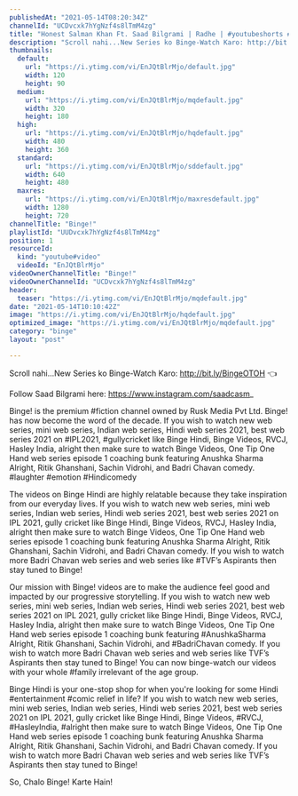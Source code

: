 ```yaml
---
publishedAt: "2021-05-14T08:20:34Z"
channelId: "UCDvcxk7hYgNzf4s8lTmM4zg"
title: "Honest Salman Khan Ft. Saad Bilgrami | Radhe | #youtubeshorts #shorts"
description: "Scroll nahi...New Series ko Binge-Watch Karo: http://bit.ly/BingeOTOH​ 👈\n\nFollow Saad Bilgrami here: https://www.instagram.com/saadcasm_\n\nBinge! is the premium #fiction​ channel owned by Rusk Media Pvt Ltd. Binge! has now become the word of the decade. If you wish to watch new web series, mini web series, Indian web series, Hindi web series 2021, best web series 2021 on #IPL2021​, #gullycricket​ like Binge Hindi, Binge Videos, RVCJ, Hasley India, alright then make sure to watch Binge Videos, One Tip One Hand web series episode 1 coaching bunk featuring Anushka Sharma Alright, Ritik Ghanshani, Sachin Vidrohi, and Badri Chavan comedy. #laughter​ #emotion​ #Hindicomedy​\n\nThe videos on Binge Hindi are highly relatable because they take inspiration from our everyday lives. If you wish to watch new web series, mini web series, Indian web series, Hindi web series 2021, best web series 2021 on IPL 2021, gully cricket like Binge Hindi, Binge Videos, RVCJ, Hasley India, alright then make sure to watch Binge Videos, One Tip One Hand web series episode 1 coaching bunk featuring Anushka Sharma Alright, Ritik Ghanshani, Sachin Vidrohi, and Badri Chavan comedy. If you wish to watch more Badri Chavan web series and web series like #TVF​’s Aspirants then stay tuned to Binge!\n\nOur mission with Binge! videos are to make the audience feel good and impacted by our progressive storytelling. If you wish to watch new web series, mini web series, Indian web series, Hindi web series 2021, best web series 2021 on IPL 2021, gully cricket like Binge Hindi, Binge Videos, RVCJ, Hasley India, alright then make sure to watch Binge Videos, One Tip One Hand web series episode 1 coaching bunk featuring #AnushkaSharma​ Alright, Ritik Ghanshani, Sachin Vidrohi, and #BadriChavan​ comedy. If you wish to watch more Badri Chavan web series and web series like TVF’s Aspirants then stay tuned to Binge! You can now binge-watch our videos with your whole #family​ irrelevant of the age group.\n\nBinge Hindi is your one-stop shop for when you're looking for some Hindi #entertainment​ #comic​ relief in life? If you wish to watch new web series, mini web series, Indian web series, Hindi web series 2021, best web series 2021 on IPL 2021, gully cricket like Binge Hindi, Binge Videos, #RVCJ​, #HasleyIndia​, #alright​ then make sure to watch Binge Videos, One Tip One Hand web series episode 1 coaching bunk featuring Anushka Sharma Alright, Ritik Ghanshani, Sachin Vidrohi, and Badri Chavan comedy. If you wish to watch more Badri Chavan web series and web series like TVF’s Aspirants then stay tuned to Binge!\n\nSo, Chalo Binge! Karte Hain!"
thumbnails:
  default:
    url: "https://i.ytimg.com/vi/EnJQtBlrMjo/default.jpg"
    width: 120
    height: 90
  medium:
    url: "https://i.ytimg.com/vi/EnJQtBlrMjo/mqdefault.jpg"
    width: 320
    height: 180
  high:
    url: "https://i.ytimg.com/vi/EnJQtBlrMjo/hqdefault.jpg"
    width: 480
    height: 360
  standard:
    url: "https://i.ytimg.com/vi/EnJQtBlrMjo/sddefault.jpg"
    width: 640
    height: 480
  maxres:
    url: "https://i.ytimg.com/vi/EnJQtBlrMjo/maxresdefault.jpg"
    width: 1280
    height: 720
channelTitle: "Binge!"
playlistId: "UUDvcxk7hYgNzf4s8lTmM4zg"
position: 1
resourceId:
  kind: "youtube#video"
  videoId: "EnJQtBlrMjo"
videoOwnerChannelTitle: "Binge!"
videoOwnerChannelId: "UCDvcxk7hYgNzf4s8lTmM4zg"
header:
  teaser: "https://i.ytimg.com/vi/EnJQtBlrMjo/mqdefault.jpg"
date: "2021-05-14T10:10:42Z"
image: "https://i.ytimg.com/vi/EnJQtBlrMjo/hqdefault.jpg"
optimized_image: "https://i.ytimg.com/vi/EnJQtBlrMjo/mqdefault.jpg"
category: "binge"
layout: "post"

---
```

Scroll nahi...New Series ko Binge-Watch Karo: http://bit.ly/BingeOTOH​ 👈

Follow Saad Bilgrami here: https://www.instagram.com/saadcasm_

Binge! is the premium #fiction​ channel owned by Rusk Media Pvt Ltd. Binge! has now become the word of the decade. If you wish to watch new web series, mini web series, Indian web series, Hindi web series 2021, best web series 2021 on #IPL2021​, #gullycricket​ like Binge Hindi, Binge Videos, RVCJ, Hasley India, alright then make sure to watch Binge Videos, One Tip One Hand web series episode 1 coaching bunk featuring Anushka Sharma Alright, Ritik Ghanshani, Sachin Vidrohi, and Badri Chavan comedy. #laughter​ #emotion​ #Hindicomedy​

The videos on Binge Hindi are highly relatable because they take inspiration from our everyday lives. If you wish to watch new web series, mini web series, Indian web series, Hindi web series 2021, best web series 2021 on IPL 2021, gully cricket like Binge Hindi, Binge Videos, RVCJ, Hasley India, alright then make sure to watch Binge Videos, One Tip One Hand web series episode 1 coaching bunk featuring Anushka Sharma Alright, Ritik Ghanshani, Sachin Vidrohi, and Badri Chavan comedy. If you wish to watch more Badri Chavan web series and web series like #TVF​’s Aspirants then stay tuned to Binge!

Our mission with Binge! videos are to make the audience feel good and impacted by our progressive storytelling. If you wish to watch new web series, mini web series, Indian web series, Hindi web series 2021, best web series 2021 on IPL 2021, gully cricket like Binge Hindi, Binge Videos, RVCJ, Hasley India, alright then make sure to watch Binge Videos, One Tip One Hand web series episode 1 coaching bunk featuring #AnushkaSharma​ Alright, Ritik Ghanshani, Sachin Vidrohi, and #BadriChavan​ comedy. If you wish to watch more Badri Chavan web series and web series like TVF’s Aspirants then stay tuned to Binge! You can now binge-watch our videos with your whole #family​ irrelevant of the age group.

Binge Hindi is your one-stop shop for when you're looking for some Hindi #entertainment​ #comic​ relief in life? If you wish to watch new web series, mini web series, Indian web series, Hindi web series 2021, best web series 2021 on IPL 2021, gully cricket like Binge Hindi, Binge Videos, #RVCJ​, #HasleyIndia​, #alright​ then make sure to watch Binge Videos, One Tip One Hand web series episode 1 coaching bunk featuring Anushka Sharma Alright, Ritik Ghanshani, Sachin Vidrohi, and Badri Chavan comedy. If you wish to watch more Badri Chavan web series and web series like TVF’s Aspirants then stay tuned to Binge!

So, Chalo Binge! Karte Hain!